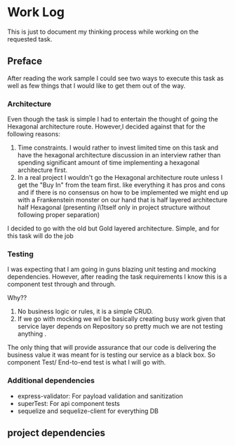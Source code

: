 # Work Log
This is just to document my thinking process while working on the requested task.

## Preface
After reading the work sample I could see two ways to execute this task as well as few things that I would like to get them out of the way.

### Architecture
Even though the task is simple I had to entertain the thought of going the Hexagonal architecture route. However,I decided against that for the following reasons:
1. Time constraints. I would rather to invest limited time on this task and have the hexagonal architecture discussion in an interview rather than spending significant amount of time implementing a hexagonal architecture first.
2. In a real project I wouldn't go the Hexagonal architecture route unless I get the "Buy In" from the team first. like everything it has pros and cons and if there is no consensus on how to be implemented we might end up with a Frankenstein monster on our hand that is half layered architecture half Hexagonal (presenting i\1tself only in project structure without following proper separation) 

I decided to go with the old but Gold layered architecture. Simple, and for this task will do the job

### Testing
I was expecting that I am going in guns blazing unit testing and mocking dependencies. However, after reading the task requirements I know this is a component test through and through.

Why??
1. No business logic or rules, it is a simple CRUD.
2. If we go with mocking we wil be basically creating busy work given that service layer depends on Repository so pretty much we are not testing anything .

The only thing that will provide assurance that our code is delivering the business value it was meant for is testing our service as a black box. So component Test/ End-to-end test is what I will go with.



### Additional dependencies

- express-validator: For payload validation and sanitization
- superTest: For api component tests
- sequelize and sequelize-client for everything DB


## project dependencies
